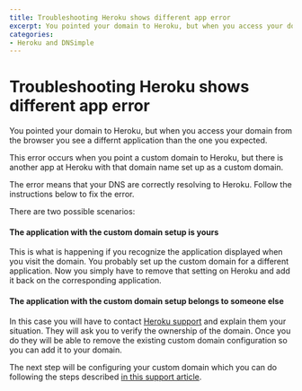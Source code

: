 ```yaml
---
title: Troubleshooting Heroku shows different app error
excerpt: You pointed your domain to Heroku, but when you access your domain you see a different application than the one you expected.
categories:
- Heroku and DNSimple
---
```


# Troubleshooting Heroku shows different app error

You pointed your domain to Heroku, but when you access your domain from the browser you see a differnt application than the one you expected.

This error occurs when you point a custom domain to Heroku, but there is another app at Heroku with that domain name set up as a custom domain.

<callout>
The error means that your DNS are correctly resolving to Heroku. Follow the instructions below to fix the error.
</callout>


There are two possible scenarios:

#### The application with the custom domain setup is yours

This is what is happening if you recognize the application displayed when you visit the domain. You probably set up the custom domain for a different application. Now you simply have to remove that setting on Heroku and add it back on the corresponding application.

#### The application with the custom domain setup belongs to someone else

In this case you will have to contact [Heroku support](https://help.heroku.com/) and explain them your situation. They will ask you to verify the ownership of the domain. Once you do they will be able to remove the existing custom domain configuration so you can add it to your domain.

The next step will be configuring your custom domain which you can do following the steps described [in this support article](/articles/domain-apex-heroku/).

